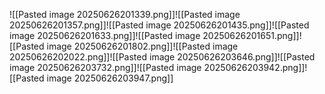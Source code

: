 ![[Pasted image 20250626201339.png]]![[Pasted image 20250626201357.png]]![[Pasted image 20250626201435.png]]![[Pasted image 20250626201633.png]]![[Pasted image 20250626201651.png]]![[Pasted image 20250626201802.png]]![[Pasted image 20250626202022.png]]![[Pasted image 20250626203646.png]]![[Pasted image 20250626203732.png]]![[Pasted image 20250626203942.png]]![[Pasted image 20250626203947.png]]